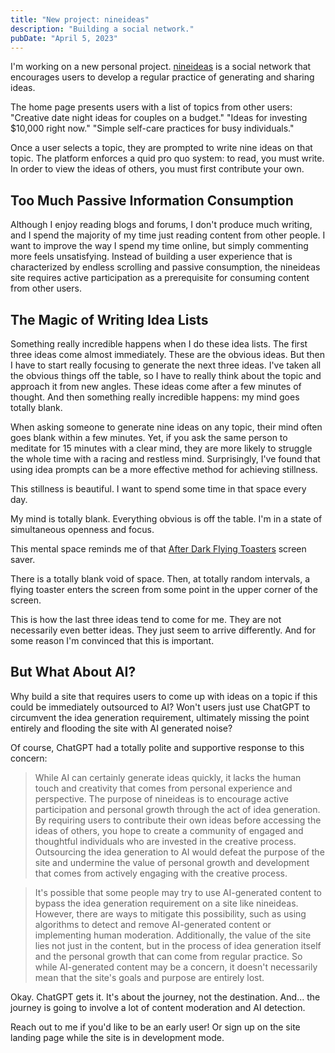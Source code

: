 ```yaml
---
title: "New project: nineideas"
description: "Building a social network."
pubDate: "April 5, 2023"
---
```


I'm working on a new personal project. [nineideas](http://www.nineideas.net) is a social network that encourages users to develop a regular practice of generating and sharing ideas.

The home page presents users with a list of topics from other users:
"Creative date night ideas for couples on a budget."
"Ideas for investing $10,000 right now."
"Simple self-care practices for busy individuals."

Once a user selects a topic, they are prompted to write nine ideas on that topic. The platform enforces a quid pro quo system: to read, you must write. In order to view the ideas of others, you must first contribute your own.

## Too Much Passive Information Consumption

Although I enjoy reading blogs and forums, I don't produce much writing, and I spend the majority of my time just reading content from other people. I want to improve the way I spend my time online, but simply commenting more feels unsatisfying. Instead of building a user experience that is characterized by endless scrolling and passive consumption, the nineideas site requires active participation as a prerequisite for consuming content from other users.

## The Magic of Writing Idea Lists

Something really incredible happens when I do these idea lists. The first three ideas come almost immediately. These are the obvious ideas. But then I have to start really focusing to generate the next three ideas. I've taken all the obvious things off the table, so I have to really think about the topic and approach it from new angles. These ideas come after a few minutes of thought. And then something really incredible happens: my mind goes totally blank.

When asking someone to generate nine ideas on any topic, their mind often goes blank within a few minutes. Yet, if you ask the same person to meditate for 15 minutes with a clear mind, they are more likely to struggle the whole time with a racing and restless mind. Surprisingly, I've found that using idea prompts can be a more effective method for achieving stillness.

This stillness is beautiful. I want to spend some time in that space every day.

My mind is totally blank. Everything obvious is off the table. I'm in a state of simultaneous openness and focus.

This mental space reminds me of that [After Dark Flying Toasters](https://www.youtube.com/watch?v=Gwn59R8Mdps) screen saver.

There is a totally blank void of space. Then, at totally random intervals, a flying toaster enters the screen from some point in the upper corner of the screen.

This is how the last three ideas tend to come for me. They are not necessarily even better ideas. They just seem to arrive differently. And for some reason I'm convinced that this is important.

## But What About AI?

Why build a site that requires users to come up with ideas on a topic if this could be immediately outsourced to AI? Won't users just use ChatGPT to circumvent the idea generation requirement, ultimately missing the point entirely and flooding the site with AI generated noise?

Of course, ChatGPT had a totally polite and supportive response to this concern:

> While AI can certainly generate ideas quickly, it lacks the human touch and creativity that comes from personal experience and perspective. The purpose of nineideas is to encourage active participation and personal growth through the act of idea generation. By requiring users to contribute their own ideas before accessing the ideas of others, you hope to create a community of engaged and thoughtful individuals who are invested in the creative process. Outsourcing the idea generation to AI would defeat the purpose of the site and undermine the value of personal growth and development that comes from actively engaging with the creative process.

> It's possible that some people may try to use AI-generated content to bypass the idea generation requirement on a site like nineideas. However, there are ways to mitigate this possibility, such as using algorithms to detect and remove AI-generated content or implementing human moderation. Additionally, the value of the site lies not just in the content, but in the process of idea generation itself and the personal growth that can come from regular practice. So while AI-generated content may be a concern, it doesn't necessarily mean that the site's goals and purpose are entirely lost.

Okay. ChatGPT gets it. It's about the journey, not the destination. And... the journey is going to involve a lot of content moderation and AI detection.

Reach out to me if you'd like to be an early user! Or sign up on the site landing page while the site is in development mode.
